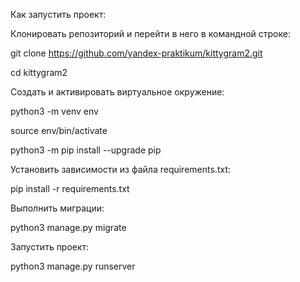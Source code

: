 Как запустить проект:

Клонировать репозиторий и перейти в него в командной строке:

git clone https://github.com/yandex-praktikum/kittygram2.git

cd kittygram2

Cоздать и активировать виртуальное окружение:

python3 -m venv env

source env/bin/activate

python3 -m pip install --upgrade pip

Установить зависимости из файла requirements.txt:

pip install -r requirements.txt

Выполнить миграции:

python3 manage.py migrate

Запустить проект:

python3 manage.py runserver

